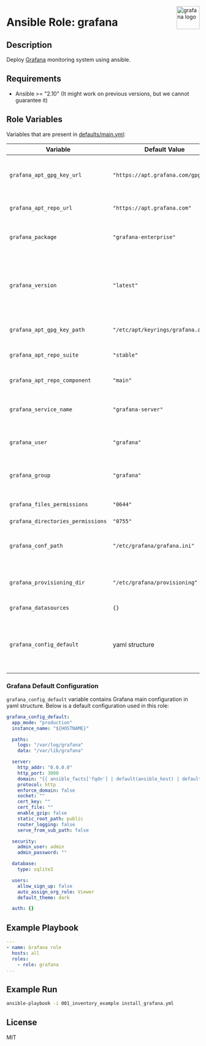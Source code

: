 <p><img src="https://cdn.worldvectorlogo.com/logos/grafana.svg" alt="grafana logo" title="grafana" align="right" height="60" /></p>


# Ansible Role: grafana


## Description

Deploy [Grafana](https://github.com/grafana/grafana) monitoring system using ansible.


## Requirements

- Ansible >= "2.10" (It might work on previous versions, but we cannot guarantee it)


## Role Variables

Variables that are present in [defaults/main.yml](defaults/main.yml):

| Variable | Default Value | Description |
|---|---|---|
| `grafana_apt_gpg_key_url` | `"https://apt.grafana.com/gpg.key"` | URL to download Grafana APT GPG key from |
| `grafana_apt_repo_url` | `"https://apt.grafana.com"` | Grafana APT repository URL |
| `grafana_package` | `"grafana-enterprise"` | Name of the Grafana package to install |
| `grafana_version` | `"latest"` | Version of Grafana to install (set to "latest" to install the latest available version) |
| `grafana_apt_gpg_key_path` | `"/etc/apt/keyrings/grafana.asc"` | Path to store Grafana APT GPG key |
| `grafana_apt_repo_suite` | `"stable"` | Grafana APT repository suite |
| `grafana_apt_repo_component` | `"main"` | Grafana APT repository component |
| `grafana_service_name` | `"grafana-server"` | Name of the Grafana's systemd service |
| `grafana_user` | `"grafana"` | System user to run Grafana service |
| `grafana_group` | `"grafana"` | System group to run Grafana service |
| `grafana_files_permissions` | `"0644"` | Permissions for Grafana config files |
| `grafana_directories_permissions` | `"0755"` | | Permissions for Grafana directories |
| `grafana_conf_path` | `"/etc/grafana/grafana.ini"` | Path to Grafana main configuration file |
| `grafana_provisioning_dir` | `"/etc/grafana/provisioning"` | Path to Grafana provisioning directory |
| `grafana_datasources` | `{}` | Grafana datasources |
| `grafana_config_default` | yaml structure | Grafana main configuration yaml structure described [below](#grafana-default-configuration) |


### Grafana Default Configuration
`grafana_config_default` variable contains Grafana main configuration in yaml structure. Below is a default configuration used in this role:

```yaml
grafana_config_default:
  app_mode: "production"
  instance_name: "${HOSTNAME}"

  paths:
    logs: "/var/log/grafana"
    data: "/var/lib/grafana"

  server:
    http_addr: "0.0.0.0"
    http_port: 3000
    domain: "{{ ansible_facts['fqdn'] | default(ansible_host) | default('localhost') }}"
    protocol: http
    enforce_domain: false
    socket: ""
    cert_key: ""
    cert_file: ""
    enable_gzip: false
    static_root_path: public
    router_logging: false
    serve_from_sub_path: false

  security:
    admin_user: admin
    admin_password: ""

  database:
    type: sqlite3

  users:
    allow_sign_up: false
    auto_assign_org_role: Viewer
    default_theme: dark

  auth: {}
```


## Example Playbook

```yaml
---
- name: Grafana role
  hosts: all
  roles:
    - role: grafana
...
```


## Example Run

```bash
ansible-playbook -i 001_inventory_example install_grafana.yml
```


## License

MIT
